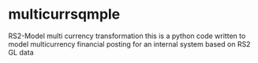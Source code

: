 # multicurrsqmple
RS2-Model multi currency transformation
this is a python code written to model multicurrency financial posting for an internal system based on RS2 GL data 

